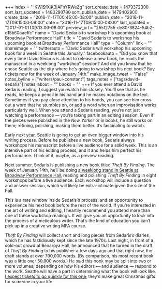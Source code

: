 +++
index = "-KWlSfXjK3IAFnYRWeZg"
sort_create_date = 1479372300
sort_last_updated = 1483290780
sort_publish_date = 1479402900
create_date = "2016-11-17T00:45:00-08:00"
publish_date = "2016-11-17T09:15:00-08:00"
date = "2016-11-17T09:15:00-08:00"
last_updated = "2017-01-01T09:13:00-08:00"
preview_url = "255f2755-de80-3824-54b2-c15b60aaeffc"
name = "David Sedaris to workshop his upcoming book at Broadway Performance Hall"
title = "David Sedaris to workshop his upcoming book at Broadway Performance Hall"
type = "Column"
link = ""
shareimage = ""
twitterauto = "David Sedaris will workshop his upcoming book for a week in Seattle this January."
facebookauto = "Did you know that every time David Sedaris is about to release a new book, he reads the manuscript in a weeklong \"workshop\" session? And did you know that he chose Seattle as the city where he's going to workshop his next book? Buy tickets now for the week of January 14th."
make_image_tweet = "False"
notes_byline = ["writers/paul-constant"]
tags_notes = ["tags/david-sedaris"]
notes_about = ""
books = ""
+++
If you ever attend a David Sedaris reading, I suggest you watch him closely. You’ll see that as he reads, he keeps a pencil in his hand and he makes notations on the text. Sometimes if you pay close attention to his hands, you can see him cross out a word that he stumbles on, or add a word when an improvisation works particularly well. When you attend a Sedaris reading, you’re not just watching a performance — you’re taking part in an editing session. Even if the pieces were published in the *New Yorker* or in books, he still works on them; refining, polishing, making them better. It’s fascinating to watch.

Early next year, Seattle is going to get an even bigger window into his writing process. Before he publishes a new book, Sedaris always workshops his manuscript before a live audience for a solid week. This is an intensive part of his editing process, and it and helps him perfect his performance. Think of it, maybe, as a preview reading.

Next summer, Sedaris is publishing a new book titled *Theft By Finding*.  The week of January 14th, he’ll be doing [a weeklong stand in Seattle at Broadway Performance Hall](http://www.brownpapertickets.com/event/2705407), reading and polishing *Theft By Finding* in eight workshops before a live audience. Each workshop will include a question and answer session, which will likely be extra-intimate given the size of the hall. 

This is a rare window inside Sedaris's process, and an opportunity to experience his next book before the rest of the world. If you’re interested in the art of writing and editing, I heartily recommend you attend more than one of these workshop readings. It will give you an opportunity to look into the process of a meticulous writer. That’s the kind of education you can’t pick up in a creative writing MFA course.

*Theft By Finding* will collect short and long pieces from Sedaris’s diaries, which he has fastidiously kept since the late 1970s. Last night, in front of a sold-out crowd at Benaroya Hall, he announced that he turned in the draft of *Theft By Finding* to his publisher a few days ago and that right now, the draft stands at over 700,000 words. (By comparison, his most recent book was a little over 50,000 words.) He said this book may be split into two or more volumes, depending on how his editors — and audience — respond to the work. Seattle will have a part in determining what the book will look like. [I expect tickets to go quickly for this one](http://www.brownpapertickets.com/event/2705407); they’d make great Christmas gifts for someone in your life.

